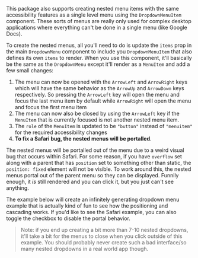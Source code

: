 This package also supports creating nested menu items with the same
accessibility features as a single level menu using the `DropdownMenuItem`
component. These sorts of menus are really only used for complex desktop
applications where everything can't be done in a single menu (like Google Docs).

To create the nested menus, all you'll need to do is update the `items` prop in
the main `DropdownMenu` component to include you `DropdownMenuItem` that also
defines its own `items` to render. When you use this component, it'll basically
be the same as the `DropdownMenu` except it'll render as a `MenuItem` and add a
few small changes:

1. The menu can now be opened with the `ArrowLeft` and `ArrowRight` keys which
   will have the same behavior as the `ArrowUp` and `ArrowDown` keys
   respectively. So pressing the `ArrowLeft` key will open the menu and focus
   the last menu item by default while `ArrowRight` will open the menu and focus
   the first menu item
2. The menu can now also be closed by using the `ArrowLeft` key if the
   `MenuItem` that is currently focused is not another nested menu item.
3. The `role` of the `MenuItem` is updated to be `"button"` instead of
   `"menuitem"` for the required accessibility changes
4. **To fix a Safari bug, the nested menus will be portalled**.

The nested menus will be portalled out of the menu due to a weird visual bug
that occurs within Safari. For some reason, if you have `overflow` set along
with a parent that has `position` set to something other than static, the
`position: fixed` element will not be visible. To work around this, the nested
menus portal out of the parent menu so they can be displayed. Funnily enough, it
_is_ still rendered and you can click it, but you just can't see anything.

The example below will create an infinitely generating dropdown menu example
that is actually kind of fun to see how the positioning and cascading works. If
you'd like to see the Safari example, you can also toggle the checkbox to
disable the portal behavior.

> Note: if you end up creating a bit more than 7-10 nested dropdowns, it'll take
> a bit for the menus to close when you click outside of this example. You
> should probably never create such a bad interface/so many nested dropdowns in
> a real world app though.
